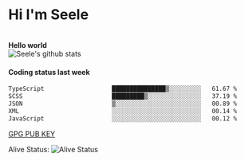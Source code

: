 <h1>Hi I'm Seele</h1>
<br>
<b> Hello world</b>
<br>
<img src="https://github-readme-stats-eight-jade.vercel.app/api?username=Seele0oO&show_icons=true&icon_color=0366d6&bg_color=ffffff&hide_title=true&hide=contribs&include_all_commits=true" alt="Seele's github stats"/>
<br>

<h4>Coding status last week </h4>

<!--START_SECTION:waka-->

```txt
TypeScript                   ███████████████▒░░░░░░░░░   61.67 %
SCSS                         █████████▒░░░░░░░░░░░░░░░   37.19 %
JSON                         ▒░░░░░░░░░░░░░░░░░░░░░░░░   00.89 %
XML                          ░░░░░░░░░░░░░░░░░░░░░░░░░   00.14 %
JavaScript                   ░░░░░░░░░░░░░░░░░░░░░░░░░   00.12 %
```

<!--END_SECTION:waka-->



[GPG PUB KEY](https://keys.openpgp.org/vks/v1/by-fingerprint/3FCE91BF5B9666B55B67213C4C57B7824A5B6680)

Alive Status: ![Alive Status](	https://hc.dvd.moe/badge/60bc779b-9835-415f-9cb9-15fd9d/ZsLaAAbE.svg)
